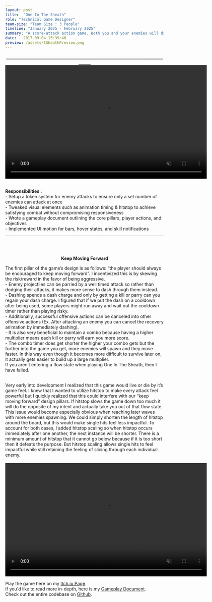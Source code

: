 ```yaml
---
layout: post
title:  "One In The Sheath"
role: "Technical Game Designer"
team-size: "Team Size : 3 People"
timeline: "January 2025 - February 2025"
summary: "A score-attack action game. Both you and your enemies will die from a single attack. Using your dash-attack spends a resource that can be regained by killing enemies or parrying projectiles."
date:   2017-09-04 15:39:40
preview: /assets/1SheathPreview.png
---
```

<p align="center">____________________________________________________________________________________
<video width="640" height="360" autoplay muted loop>
  <source src="/assets/1SheathVideos/1SheathGameplay.mp4" type="video/mp4">
</video>
</p>
<br>
<b>Responsibilities :</b><br>
- Setup a token system for enemy attacks to ensure only a set number of enemies can attack at once<br>
- Tweaked visual elements such as animation timing & hitstop to achieve satisfying combat without compromising responsiveness<br>
- Wrote a gameplay document outlining the core pillars, player actions, and objectives<br>
- Implemented UI motion for bars, hover states, and skill notifications

____________________________________________________________________________________
<br><br>
<p align="center">  
<b>Keep Moving Forward</b><br>
</p>
The first pillar of the game’s design is as follows: “the player should always be encouraged to keep moving forward”. I incentivized this is by skewing the risk/reward in the favor of being aggressive.<br>
- Enemy projectiles can be parried by a well timed attack so rather than dodging their attacks, it makes more sense to dash through them instead.<br>
- Dashing spends a dash charge and only by getting a kill or parry can you regain your dash charge. I figured that if we put the dash on a cooldown after being used, some players might run away and wait out the cooldown timer rather than playing risky.<br>
- Additionally, successful offensive actions can be canceled into other offensive actions (Ex. After attacking an enemy you can cancel the recovery animation by immediately dashing).<br>
- It is also very beneficial to maintain a combo because having a higher multiplier means each kill or parry will earn you more score.<br>
- The combo timer does get shorter the higher your combo gets but the further into the game you get, more enemies will spawn and they move faster. In this way even though it becomes more difficult to survive later on, it actually gets easier to build up a large multiplier.<br>
If you aren’t entering a flow state when playing One In The Sheath, then I have failed.
<br><br>

Very early into development I realized that this game would live or die by it’s game feel. I knew that I wanted to utilize hitstop to make every attack feel powerful but I quickly realized that this could interfere with our “keep moving forward” design pillars. If hitstop slows the game down too much it will do the opposite of my intent and actually take you out of that flow state. This issue would become especially obvious when reaching later waves with more enemies spawning. We could simply shorten the length of hitstop around the board, but this would make single hits feel less impactful. To account for both cases, I added hitstop scaling so when hitstop occurs immediately after one another, the next instance will be shorter. There is a minimum amount of hitstop that it cannot go below because if it is too short then it defeats the purpose. But hitstop scaling allows single hits to feel impactful while still retaining the feeling of slicing through each individual enemy.<br><br>
<video width="640" height="360" autoplay muted loop>
  <source src="/assets/1SheathVideos/1SheathHitstopScaling.mp4" type="video/mp4">
</video>
<br>

Play the game here on my <a href="https://shanegamedev.itch.io/one-in-the-sheath">Itch.io Page</a>.<br>
If you'd like to read more in-depth, here is my <a href="https://docs.google.com/document/d/1z-u6jxpOQ0967URzYsQztUvDtA67lIu9O2IFe62chjU/edit?usp=sharing"> Gameplay Document</a>.<br>
Check out the entire codebase on <a href="https://github.com/ShaneMakesGames/Code-Samples/tree/main/One%20In%20The%20Sheath">Github</a>.<br>
